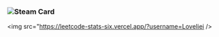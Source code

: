 ### ![Steam Card](https://card.yuy1n.io/card/76561199097443840/gradient1,en,badge,group)
<img src="https://leetcode-stats-six.vercel.app/?username=LoveIiei />

<!--
**LoveIiei/LoveIiei** is a ✨ _special_ ✨ repository because its `README.md` (this file) appears on your GitHub profile.

Here are some ideas to get you started:

- 🔭 I’m currently working on ...
- 🌱 I’m currently learning ...
- 👯 I’m looking to collaborate on ...
- 🤔 I’m looking for help with ...
- 💬 Ask me about ...
- 📫 How to reach me: ...
- 😄 Pronouns: ...
- ⚡ Fun fact: ...
-->
